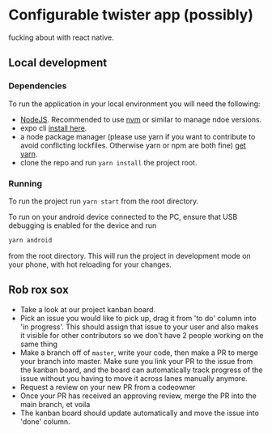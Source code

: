 # Configurable twister app (possibly)

fucking about with react native.

## Local development

### Dependencies

To run the application in your local environment you will need the following:

-   [NodeJS](https://nodejs.org/en/download/package-manager/). Recommended to use [nvm](https://github.com/nvm-sh/nvm#installing-and-updating) or similar to manage ndoe versions.
-   expo cli [install here](https://docs.expo.io/workflow/expo-cli/).
-   a node package manager (please use yarn if you want to contribute to avoid conflicting lockfiles. Otherwise yarn or npm are both fine) [get yarn](https://classic.yarnpkg.com/en/docs/install).
-   clone the repo and run `yarn install` the project root.

### Running

To run the project run `yarn start` from the root directory.

To run on your android device connected to the PC, ensure that USB debugging is enabled for the device and run

```bash
yarn android
```

from the root directory. This will run the project in development mode on your phone, with hot reloading for your changes.

## Rob rox sox

-   Take a look at our project kanban board.
-   Pick an issue you would like to pick up, drag it from 'to do' column into 'in progress'. This should assign that issue to your user and also makes it visible for other contributors so we don't have 2 people working on the same thing
-   Make a branch off of `master`, write your code, then make a PR to merge your branch into master. Make sure you link your PR to the issue from the kanban board, and the board can automatically track progress of the issue without you having to move it across lanes manually anymore.
-   Request a review on your new PR from a codeowner
-   Once your PR has received an approving review, merge the PR into the main branch, et voila
-   The kanban board should update automatically and move the issue into 'done' column.

